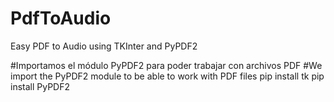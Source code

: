 # PdfToAudio
Easy PDF to Audio using TKInter and PyPDF2

#Importamos el módulo PyPDF2 para poder trabajar con archivos PDF
#We import the PyPDF2 module to be able to work with PDF files
pip install tk
pip install PyPDF2
